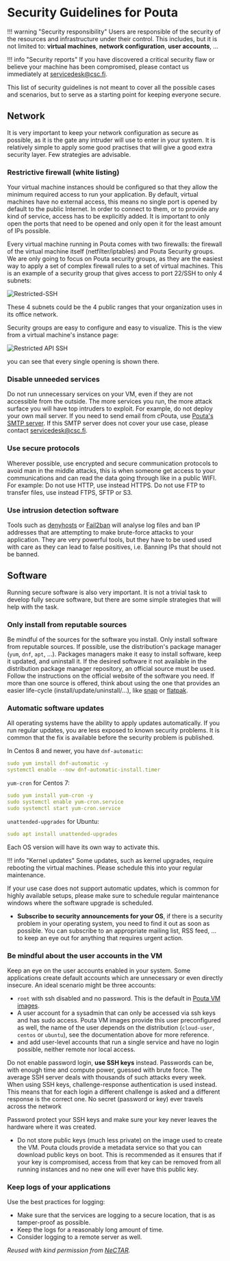 # Security Guidelines for Pouta

!!! warning "Security responsibility"
    Users are responsible of the security of the resources and infrastructure under their control. This includes, but it is not limited to: **virtual machines**, **network configuration**, **user accounts**, ...

!!! info "Security reports"
    If you have discovered a critical security flaw or believe your machine has been compromised, please contact us immediately at <servicedesk@csc.fi>.

This list of security guidelines is not meant to cover all the possible cases and scenarios, but to serve as a starting point for keeping everyone secure. 

## Network

It is very important to keep your network configuration as secure as possible, as it is the gate any intruder will use to enter in your system. It is relatively simple to apply some good practises that will give a good extra security layer. Few strategies are advisable. 

### Restrictive firewall (white listing)

Your virtual machine instances should be configured so that they allow the minimum required access to run your application. By default, virtual machines have no external access, this means no single port is opened by default to the public Internet. In order to connect to them, or to provide any kind of service, access has to be explicitly added. It is important to only open the ports that need to be opened and only open it for the least amount of IPs possible.

Every virtual machine running in Pouta comes with two firewalls: the firewall of the virtual machine itself (netfilter/iptables) and Pouta Security groups. We are only going to focus on Pouta security groups, as they are the easiest way to apply a set of complex firewall rules to a set of virtual machines. This is an example of a security group that gives access to port 22/SSH to only 4 subnets:

![Restricted-SSH](../../../img/restricted-ssh-security-group.png)

These 4 subnets could be the 4 public ranges that your organization uses in its office network.

Security groups are easy to configure and easy to visualize. This is the view from a virtual machine's instance page:

![Restricted API SSH](../../../img/restricted-api-ssh.png)

you can see that every single opening is shown there. 

### Disable unneeded services

Do not run unnecessary services on your VM, even if they are not accessible from the outside. The more services you run, the more attack surface you will have top intruders to exploit. For example, do not deploy your own mail server. If you need to send email from cPouta, use [Pouta's SMTP server](/cloud/pouta/additional-services/#sending-e-mail-from-cpouta). If this SMTP server does not cover your use case, please contact <servicedesk@csc.fi>.

### Use secure protocols

Wherever possible, use encrypted and secure communication protocols to avoid man in the middle attacks, this is when someone get access to your communications and can read the data going through like in a public WIFI. For example: Do not use HTTP, use instead HTTPS. Do not use FTP to transfer files, use instead FTPS, SFTP or S3.

### Use intrusion detection software

Tools such as [denyhosts](https://github.com/denyhosts/denyhosts) or [Fail2ban](https://en.wikipedia.org/wiki/Fail2ban) will analyse log files and ban IP addresses that are attempting to make brute-force attacks to your application. They are very powerful tools, but they have to be used used with care as they can lead to false positives, i.e. Banning IPs that should not be banned. 

## Software

Running secure software is also very important. It is not a trivial task to develop fully secure software, but there are some simple strategies that will help with the task. 

### Only install from reputable sources

Be mindful of the sources for the software you install. Only install software from reputable sources. If possible, use the distribution's package manager (`yum`, `dnf`, `apt`, ...). Packages managers make it easy to install software, keep it updated, and uninstall it. If the desired software it not available in the distribution package manager repository, an official source must be used. Follow the instructions on the official website of the software you need. If more than one source is offered, think about using the one that provides an easier life-cycle (install/update/uninstall/...), like [snap](https://en.wikipedia.org/wiki/Snap_(software)) or [flatpak](https://en.wikipedia.org/wiki/Flatpak).

### Automatic software updates

All operating systems have the ability to apply updates automatically. If you run regular updates, you are less exposed to known security problems. It is common that the fix is available before the security problem is published.

In Centos 8 and newer, you have `dnf-automatic`:

```yaml
sudo yum install dnf-automatic -y
systemctl enable --now dnf-automatic-install.timer
```

`yum-cron` for Centos 7:

```yaml
sudo yum install yum-cron -y
sudo systemctl enable yum-cron.service
sudo systemctl start yum-cron.service
```

`unattended-upgrades` for Ubuntu:

```yml
sudo apt install unattended-upgrades
```

Each OS version will have its own way to activate this.

!!! info "Kernel updates" 
    Some updates, such as kernel upgrades, require rebooting the virtual machines. Please schedule this into your regular maintenance.

If your use case does not support automatic updates, which is common for highly available setups, please make sure to schedule regular maintenance windows where the software upgrade is scheduled.

* **Subscribe to security announcements for your OS**, if there is a security problem in your operating system, you need to find it out as soon as possible. You can subscribe to an appropriate mailing list, RSS feed, ... to keep an eye out for anything that requires urgent action.

### Be mindful about the user accounts in the VM

Keep an eye on the user accounts enabled in your system. Some applications create default accounts which are unnecessary or even directly insecure. An ideal scenario might be three accounts:

* `root` with ssh disabled and no password. This is the default in [Pouta VM images](/cloud/pouta/images/).
* A user account for a sysadmin that can only be accessed via ssh keys and has sudo access. Pouta VM images provide this user preconfigured as well, the name of the user depends on the distribution (`cloud-user`, `centos` or `ubuntu`), see the documentation above for more reference.
* and add user-level accounts that run a single service and have no login possible, neither remote nor local access. 

Do not enable password login, **use SSH keys** instead. Passwords can be, with enough time and compute power, guessed with brute force. The average SSH server deals with thousands of such attacks every week. When using SSH keys, challenge-response authentication is used instead. This means that for each login a different challenge is asked and a different response is the correct one. No secret (password or key) ever travels across the network 

Password protect your SSH keys and make sure your key never leaves the hardware where it was created.

* Do not store public keys (much less private) on the image used to create the VM. Pouta clouds provide a metadata service so that you can download public keys on boot. This is recommended as it ensures that if your key is compromised, access from that key can be removed from all running instances and no new one will ever have this public key.

### Keep logs of your applications

Use the best practices for logging:

- Make sure that the services are logging to a secure location, that is as tamper-proof as possible.
- Keep the logs for a reasonably long amount of time.
- Consider logging to a remote server as well.

*Reused with kind permission from <a
href="https://support.ehelp.edu.au/support/solutions"
class="external-link">NeCTAR</a>.*
